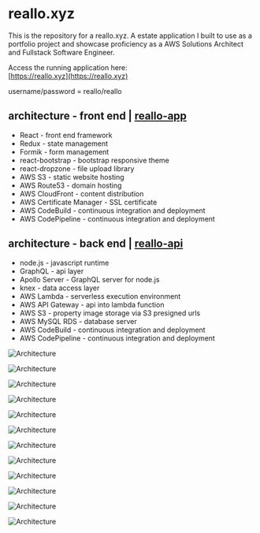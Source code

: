# reallo.xyz

This is the repository for a reallo.xyz. A estate application I built to use as a portfolio project and showcase proficiency as a AWS Solutions Architect and Fullstack Software Engineer.

Access the running application here:  
[https://reallo.xyz](https://reallo.xyz)


username/password = reallo/reallo

## architecture - front end | [reallo-app](https://github.com/brandonvio/reallo-app)

- React - front end framework
- Redux - state management
- Formik - form management
- react-bootstrap - bootstrap responsive theme
- react-dropzone - file upload library
- AWS S3 - static website hosting
- AWS Route53 - domain hosting
- AWS CloudFront - content distribution
- AWS Certificate Manager - SSL certificate
- AWS CodeBuild - continuous integration and deployment
- AWS CodePipeline - continuous integration and deployment

## architecture - back end | [reallo-api](https://github.com/brandonvio/reallo-api)

- node.js - javascript runtime
- GraphQL - api layer
- Apollo Server - GraphQL server for node.js
- knex - data access layer
- AWS Lambda - serverless execution environment
- AWS API Gateway - api into lambda function
- AWS S3 - property image storage via S3 presigned urls
- AWS MySQL RDS - database server
- AWS CodeBuild - continuous integration and deployment
- AWS CodePipeline - continuous integration and deployment

![Architecture](https://raw.githubusercontent.com/brandonvio/reallo-app/master/public/images/arch.png)

![Architecture](https://raw.githubusercontent.com/brandonvio/reallo-app/master/public/images/screenshot01.png)

![Architecture](https://raw.githubusercontent.com/brandonvio/reallo-app/master/public/images/screenshot02.png)

![Architecture](https://raw.githubusercontent.com/brandonvio/reallo-app/master/public/images/screenshot03.png)

![Architecture](https://raw.githubusercontent.com/brandonvio/reallo-app/master/public/images/screenshot04.png)

![Architecture](https://raw.githubusercontent.com/brandonvio/reallo-app/master/public/images/screenshot05.png)

![Architecture](https://raw.githubusercontent.com/brandonvio/reallo-app/master/public/images/screenshot06.png)

![Architecture](https://raw.githubusercontent.com/brandonvio/reallo-app/master/public/images/screenshot07.png)

![Architecture](https://raw.githubusercontent.com/brandonvio/reallo-app/master/public/images/screenshot08.png)

![Architecture](https://raw.githubusercontent.com/brandonvio/reallo-app/master/public/images/screenshot09.png)

![Architecture](https://raw.githubusercontent.com/brandonvio/reallo-app/master/public/images/screenshot10.png)

![Architecture](https://raw.githubusercontent.com/brandonvio/reallo-app/master/public/images/screenshot11.png)
